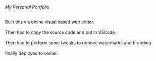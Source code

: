 *My Personal Portfolio*




<br>Built this via online visual based web editor.</br>
<br>Then had to copy the source code and put in VSCode.</br>
<br>Then had to perform some tweaks to remove watermarks and branding </br>
<br>finally deployed to vercel.</br>
